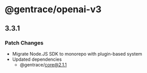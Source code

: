 # @gentrace/openai-v3

## 3.3.1

### Patch Changes

- Migrate Node.JS SDK to monorepo with plugin-based system
- Updated dependencies
  - @gentrace/core@2.1.1
